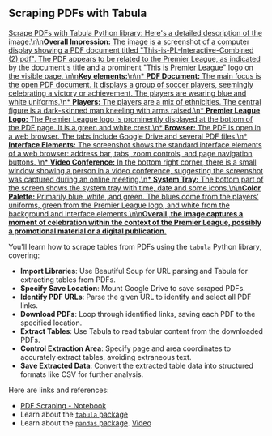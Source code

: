 ## Scraping PDFs with Tabula

[Scrape PDFs with Tabula Python library: Here\'s a detailed description of the image:\n\n**Overall Impression:** The image is a screenshot of a computer display showing a PDF document titled "This-is-PL-Interactive-Combined (2).pdf". The PDF appears to be related to the Premier League, as indicated by the document\'s title and a prominent "This is Premier League" logo on the visible page. \n\n**Key elements:**\n\n* **PDF Document:** The main focus is the open PDF document. It displays a group of soccer players, seemingly celebrating a victory or achievement. The players are wearing blue and white uniforms.\n* **Players:** The players are a mix of ethnicities. The central figure is a dark-skinned man kneeling with arms raised.\n* **Premier League Logo:** The Premier League logo is prominently displayed at the bottom of the PDF page. It is a green and white crest.\n* **Browser:** The PDF is open in a web browser. The tabs include Google Drive and several PDF files.\n* **Interface Elements:** The screenshot shows the standard interface elements of a web browser: address bar, tabs, zoom controls, and page navigation buttons. \n* **Video Conference:** In the bottom right corner, there is a small window showing a person in a video conference, suggesting the screenshot was captured during an online meeting.\n* **System Tray:** The bottom part of the screen shows the system tray with time, date and some icons.\n\n**Color Palette:** Primarily blue, white, and green. The blues come from the players’ uniforms, green from the Premier League logo, and white from the background and interface elements.\n\n**Overall, the image captures a moment of celebration within the context of the Premier League, possibly a promotional material or a digital publication.**](https://youtu.be_yDoKlKyxClQ)

You'll learn how to scrape tables from PDFs using the `tabula` Python library, covering:

- **Import Libraries**: Use Beautiful Soup for URL parsing and Tabula for extracting tables from PDFs.
- **Specify Save Location**: Mount Google Drive to save scraped PDFs.
- **Identify PDF URLs**: Parse the given URL to identify and select all PDF links.
- **Download PDFs**: Loop through identified links, saving each PDF to the specified location.
- **Extract Tables**: Use Tabula to read tabular content from the downloaded PDFs.
- **Control Extraction Area**: Specify page and area coordinates to accurately extract tables, avoiding extraneous text.
- **Save Extracted Data**: Convert the extracted table data into structured formats like CSV for further analysis.

Here are links and references:

- [PDF Scraping - Notebook](https://colab.research.google.com/drive/102Fv2Ji0J4mvao3mCse52E7Th8bZiuyf)
- Learn about the [`tabula` package](https://tabula-py.readthedocs.io/en/latest/tabula.html)
- Learn about the [`pandas` package](https://pandas.pydata.org/pandas-docs/stable/user_guide/10min.html). [Video](https://youtu.be/vmEHCJofslg)
